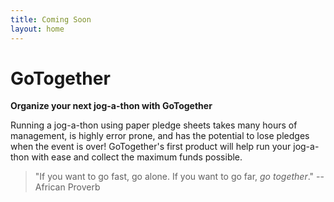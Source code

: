 ```yaml
---
title: Coming Soon
layout: home
---
```


# GoTogether

**Organize your next jog-a-thon with GoTogether**

Running a jog-a-thon using paper pledge sheets takes many hours of management, is highly error prone, and has the potential to lose pledges when the event is over! GoTogether's first product will help run your jog-a-thon with ease and collect the maximum funds possible.

> "If you want to go fast, go alone. If you want to go far, _go together_." --African Proverb
